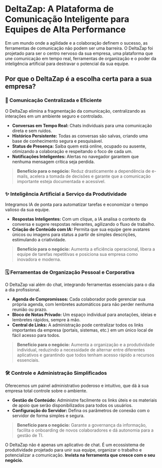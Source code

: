 # DeltaZap: A Plataforma de Comunicação Inteligente para Equipes de Alta Performance

Em um mundo onde a agilidade e a colaboração definem o sucesso, as ferramentas de comunicação não podem ser uma barreira. O DeltaZap foi projetado para ser o centro nervoso da sua empresa, uma plataforma que une comunicação em tempo real, ferramentas de organização e o poder da inteligência artificial para destravar o potencial da sua equipe.

## Por que o DeltaZap é a escolha certa para a sua empresa?

### 💬 Comunicação Centralizada e Eficiente
O DeltaZap elimina a fragmentação da comunicação, centralizando as interações em um ambiente seguro e controlado.
- **Conversas em Tempo Real:** Chats individuais para uma comunicação direta e sem ruídos.
- **Histórico Persistente:** Todas as conversas são salvas, criando uma base de conhecimento segura e pesquisável.
- **Status de Presença:** Saiba quem está online, ocupado ou ausente, otimizando a colaboração e respeitando o foco de cada um.
- **Notificações Inteligentes:** Alertas no navegador garantem que nenhuma mensagem crítica seja perdida.
> **Benefício para o negócio:** Reduz drasticamente a dependência de e-mails, acelera a tomada de decisões e garante que a comunicação importante esteja documentada e acessível.

### ✨ Inteligência Artificial a Serviço da Produtividade
Integramos IA de ponta para automatizar tarefas e economizar o tempo valioso da sua equipe.
- **Respostas Inteligentes:** Com um clique, a IA analisa o contexto da conversa e sugere respostas relevantes, agilizando o fluxo de trabalho.
- **Criação de Conteúdo com IA:** Permita que sua equipe gere avatares únicos ou imagens para status a partir de simples descrições, estimulando a criatividade.
> **Benefício para o negócio:** Aumenta a eficiência operacional, libera a equipe de tarefas repetitivas e posiciona sua empresa como inovadora e moderna.

### 🗓️ Ferramentas de Organização Pessoal e Corporativa
O DeltaZap vai além do chat, integrando ferramentas essenciais para o dia a dia profissional.
- **Agenda de Compromissos:** Cada colaborador pode gerenciar sua própria agenda, com lembretes automáticos para não perder nenhuma reunião ou prazo.
- **Bloco de Notas Privado:** Um espaço individual para anotações, ideias e lembretes rápidos, sempre à mão.
- **Central de Links:** A administração pode centralizar todos os links importantes da empresa (portais, sistemas, etc.) em um único local de fácil acesso para todos.
> **Benefício para o negócio:** Aumenta a organização e a produtividade individual, reduzindo a necessidade de alternar entre diferentes aplicativos e garantindo que todos tenham acesso rápido a recursos essenciais.

### 🛠️ Controle e Administração Simplificados
Oferecemos um painel administrativo poderoso e intuitivo, que dá à sua empresa total controle sobre o ambiente.
- **Gestão de Conteúdo:** Administre facilmente os links úteis e os materiais de apoio que serão disponibilizados para todos os usuários.
- **Configuração do Servidor:** Defina os parâmetros de conexão com o servidor de forma simples e segura.
> **Benefício para o negócio:** Garante a governança da informação, facilita o onboarding de novos colaboradores e dá autonomia para a gestão de TI.

O DeltaZap não é apenas um aplicativo de chat. É um ecossistema de produtividade projetado para unir sua equipe, organizar o trabalho e potencializar a comunicação. **Invista na ferramenta que cresce com o seu negócio.**